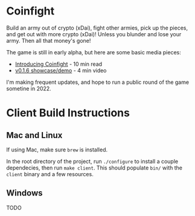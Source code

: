 # Coinfight

Build an army out of crypto (xDai), fight other armies, pick up the pieces, and get out with more crypto (xDai)! Unless you blunder and lose your army. Then all that money's gone!

The game is still in early alpha, but here are some basic media pieces:

* [Introducing Coinfight](https://medium.com/@coinop.logan/introducing-coinfight-db55c3f918ed) - 10 min read
* [v0.1.6 showcase/demo](https://youtu.be/QRzH7jZX7B4) - 4 min video

I'm making frequent updates, and hope to run a public round of the game sometine in 2022.

# Client Build Instructions

## Mac and Linux

If using Mac, make sure `brew` is installed.

In the root directory of the project, run `./configure` to install a couple dependecies, then run `make client`. This should populate `bin/` with the `client` binary and a few resources.

## Windows

TODO